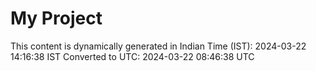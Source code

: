 # My Project

This content is dynamically generated in Indian Time (IST): 2024-03-22 14:16:38 IST
Converted to UTC: 2024-03-22 08:46:38 UTC
